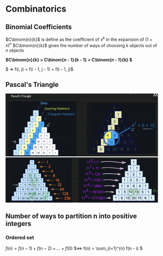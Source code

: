 # Combinatorics

## Binomial Coefficients

$C\binom{n}{k}$ is define as the coefficient of $x^k$ in the expansion of $(1 + x)^n$
$C\binom{n}{k}$  gives the number of ways of choosing $k$ objects out of $n$ objects

**$C\binom{n}{k} = C\binom{n - 1}{k - 1} + C\binom{n - 1}{k} $**

$ => f(i, j)  = f(i - 1, j - 1) + f(i - 1, j)$

## Pascal's Triangle
![Triangle 1](imgs/Pascal_Triagle_1.png)
![Triangle 2](imgs/Pascal_Triagle_2.png)

## Number of ways to partition n into positive integers
### Ordered set
$f(n) = f(n - 1) + f(n - 2) + ... + f(0)$
$<=> f(n) = \sum_{i=1}^{n} f(n - i) $
